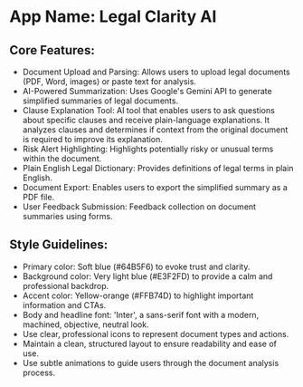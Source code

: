 # **App Name**: Legal Clarity AI

## Core Features:

- Document Upload and Parsing: Allows users to upload legal documents (PDF, Word, images) or paste text for analysis.
- AI-Powered Summarization: Uses Google's Gemini API to generate simplified summaries of legal documents.
- Clause Explanation Tool: AI tool that enables users to ask questions about specific clauses and receive plain-language explanations. It analyzes clauses and determines if context from the original document is required to improve its explanation.
- Risk Alert Highlighting: Highlights potentially risky or unusual terms within the document.
- Plain English Legal Dictionary: Provides definitions of legal terms in plain English.
- Document Export: Enables users to export the simplified summary as a PDF file.
- User Feedback Submission: Feedback collection on document summaries using forms.

## Style Guidelines:

- Primary color: Soft blue (#64B5F6) to evoke trust and clarity.
- Background color: Very light blue (#E3F2FD) to provide a calm and professional backdrop.
- Accent color: Yellow-orange (#FFB74D) to highlight important information and CTAs.
- Body and headline font: 'Inter', a sans-serif font with a modern, machined, objective, neutral look.
- Use clear, professional icons to represent document types and actions.
- Maintain a clean, structured layout to ensure readability and ease of use.
- Use subtle animations to guide users through the document analysis process.